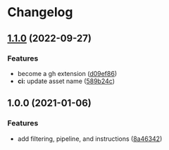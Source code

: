 # Changelog

## [1.1.0](https://github.com/jef/gh-vanity/compare/v1.0.0...v1.1.0) (2022-09-27)


### Features

* become a gh extension ([d09ef86](https://github.com/jef/gh-vanity/commit/d09ef867bc9596bd446b228e7a8a3025047bbac7))
* **ci:** update asset name ([589b24c](https://github.com/jef/gh-vanity/commit/589b24c2467c1ed0cc9b1535416fe448cf08b680))

## 1.0.0 (2021-01-06)


### Features

* add filtering, pipeline, and instructions ([8a46342](https://www.github.com/jef/gh-vanity/commit/8a46342d44f9ea67009c1f442a0460f22d8e5be7))
